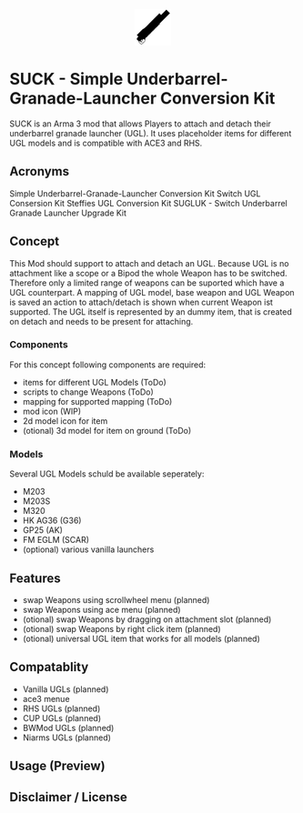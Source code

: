 <p align="center"><img width="64" height="64" src="images/icon_64p_blk.png">

<p align="left">

# SUCK - Simple Underbarrel-Granade-Launcher Conversion Kit

SUCK is an Arma 3 mod that allows Players to attach and detach their underbarrel granade launcher (UGL).
It uses placeholder items for different UGL models and is compatible with ACE3 and RHS.

## Acronyms

Simple Underbarrel-Granade-Launcher Conversion Kit
Switch UGL Consersion Kit
Steffies UGL Conversion Kit
SUGLUK - Switch Underbarrel Granade Launcher Upgrade Kit

## Concept

This Mod should support to attach and detach an UGL.
Because UGL is no attachment like a scope or a Bipod the whole Weapon has to be switched.
Therefore only a limited range of weapons can be suported which have a UGL counterpart.
A mapping of UGL model, base weapon and UGL Weapon is saved an action to attach/detach is shown when current Weapon ist supported.
The UGL itself is represented by an dummy item, that is created on detach and needs to be present for attaching.

### Components

For this concept following components are required:

- items for different UGL Models (ToDo)
- scripts to change Weapons (ToDo)
- mapping for supported mapping (ToDo)
- mod icon (WIP)
- 2d model icon for item
- (otional) 3d model for item on ground (ToDo)

### Models

Several UGL Models schuld be available seperately:
- M203
- M203S
- M320
- HK AG36 (G36)
- GP25 (AK)
- FM EGLM (SCAR)
- (optional) various vanilla launchers

## Features

- swap Weapons using scrollwheel menu (planned)
- swap Weapons using ace menu (planned)
- (otional) swap Weapons by dragging on attachment slot (planned)
- (otional) swap Weapons by right click item (planned)
- (otional) universal UGL item that works for all models (planned)

## Compatablity

- Vanilla UGLs (planned)
- ace3 menue
- RHS UGLs (planned)
- CUP UGLs (planned)
- BWMod UGLs (planned)
- Niarms UGLs (planned)

## Usage (Preview)

## Disclaimer / License